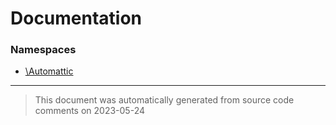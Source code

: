 # Documentation

### Namespaces

* [\Automattic](./namespaces/automattic.md)


--------
> This document was automatically generated from source code comments on 2023-05-24
